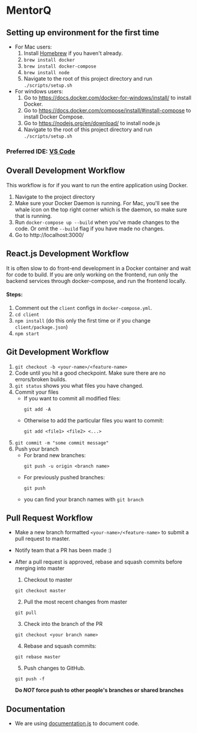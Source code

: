 # MentorQ

## Setting up environment for the first time
* For Mac users:
  1. Install [Homebrew](https://brew.sh/) if you haven't already. 
  2. `brew install docker`
  3. `brew install docker-compose`
  4. `brew install node`
  5. Navigate to the root of this project directory and run `./scripts/setup.sh`
* For windows users:
  1. Go to https://docs.docker.com/docker-for-windows/install/ to install Docker.
  2. Go to https://docs.docker.com/compose/install/#install-compose to install Docker Compose.
  3. Go to https://nodejs.org/en/download/ to install node.js
  4. Navigate to the root of this project directory and run `./scripts/setup.sh`
### Preferred IDE: [VS Code](https://code.visualstudio.com/)


## Overall Development Workflow
This workflow is for if you want to run the entire application using Docker.
1. Navigate to the project directory
2. Make sure your Docker Daemon is running. For Mac, you'll see the whale icon on the top right corner which is the daemon, so make sure that is running.
3. Run `docker-compose up --build` when you've made changes to the code. Or omit the `--build` flag if you have made no changes.
4. Go to http://localhost:3000/

## React.js Development Workflow
It is often slow to do front-end development in a Docker container and wait for code to build. If you are only working on the frontend, run only the backend services through docker-compose, and run the frontend locally.
#### Steps:
1. Comment out the `client` configs in `docker-compose.yml`.
2. `cd client`
3. `npm install` (do this only the first time or if you change `client/package.json`)
4. `npm start`

## Git Development Workflow
1. `git checkout -b <your-name>/<feature-name>`
2. Code until you hit a good checkpoint. Make sure there are no errors/broken builds.
3. `git status` shows you what files you have changed.
4. Commit your files
    * If you want to commit all modified files:
      ```
      git add -A
      ```
    * Otherwise to add the particular files you want to commit:
      ```
      git add <file1> <file2> <...>
      ```
5. `git commit -m "some commit message"`
6. Push your branch
    * For brand new branches:
      ```
      git push -u origin <branch name>
      ```
    * For previously pushed branches:
      ```
      git push
      ```
    * you can find your branch names with `git branch` 

## Pull Request Workflow
* Make a new branch formatted `<your-name>/<feature-name>` to submit a pull request to master.
* Notify team that a PR has been made :)
* After a pull request is approved, rebase and squash commits before merging into master
    1. Checkout to master
    
    ```shell
    git checkout master
    ```
    2. Pull the most recent changes from master
    
    ```shell
    git pull
    ```

    3. Check into the branch of the PR

    ```shell
    git checkout <your branch name>
    ```

    4. Rebase and squash commits:

    ```shell
    git rebase master
    ```

    5. Push changes to GitHub.

    ```shell
    git push -f
    ```
    **Do _NOT_ force push to other people's branches or shared branches**

## Documentation
* We are using [documentation.js](https://github.com/documentationjs/documentation) to document code.